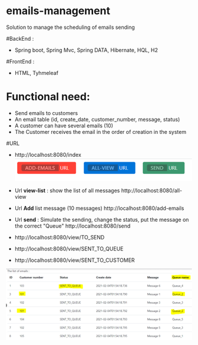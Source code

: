 # emails-management
Solution to manage the scheduling of emails sending

#BackEnd : 
* Spring boot, Spring Mvc, Spring DATA, Hibernate, HQL, H2

#FrontEnd : 
* HTML, Tyhmeleaf

# Functional need:
* Send emails to customers
* An email table (id, create_date, customer_number, message, status)
* A customer can have several emails (10)
* The Customer receives the email in the order of creation in the system

#URL
*   http://localhost:8080/index
![img_1.png](img_1.png)

* Url **view-list** : show the list of all messages
http://localhost:8080/all-view

* Url **Add** list message (10 messages)
http://localhost:8080/add-emails

* Url  **send** : Simulate the sending, change the status, put the message on the correct "Queue"
http://localhost:8080/send

* http://localhost:8080/view/TO_SEND
* http://localhost:8080/view/SENT_TO_QUEUE
* http://localhost:8080/view/SENT_TO_CUSTOMER

![img.png](img.png)